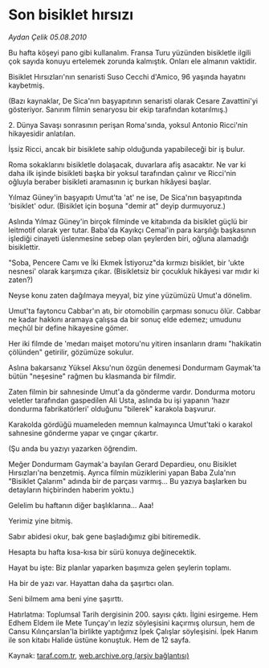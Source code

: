 # Son bisiklet hırsızı

*Aydan Çelik 05.08.2010*

<div class="yazi"><p>Bu hafta köşeyi pano gibi kullanalım. Fransa Turu yüzünden bisikletle ilgili çok sayıda konuyu ertelemek zorunda kalmıştık. Onları ele almanın vaktidir.</p>
<p>Bisiklet Hırsızları'nın senaristi Suso Cecchi d'Amico, 96 yaşında hayatını kaybetmiş.</p>
<p>(Bazı kaynaklar, De Sica'nın başyapıtının senaristi olarak Cesare Zavattini'yi gösteriyor. Sanırım filmin senaryosu bir ekip tarafından kotarılmış.)</p>
<p>2. Dünya Savaşı sonrasının perişan Roma'sında, yoksul Antonio Ricci'nin hikayesidir anlatılan.</p>
<p>İşsiz Ricci, ancak bir bisiklete sahip olduğunda yapabileceği bir iş bulur.</p>
<p>Roma sokaklarını bisikletle dolaşacak, duvarlara afiş asacaktır. Ne var ki daha ilk işinde bisikleti başka bir yoksul tarafından çalınır ve Ricci'nin oğluyla beraber bisikleti aramasının iç burkan hikâyesi başlar.</p>
<p>Yılmaz Güney'in başyapıtı Umut'ta 'at' ne ise, De Sica'nın başyapıtında 'bisiklet' odur. (Bisiklet için boşuna "demir at" deyip durmuyoruz.)</p>
<p>Aslında Yılmaz Güney'in birçok filminde ve kitabında da bisiklet güçlü bir leitmotif olarak yer tutar. Baba'da Kayıkçı Cemal'in para karşılığı başkasının işlediği cinayeti üslenmesine sebep olan şeylerden biri, oğluna alamadığı bisiklettir.</p>
<p>"Soba, Pencere Camı ve İki Ekmek İstiyoruz"da kırmızı bisiklet, bir 'ukte nesnesi' olarak karşımıza çıkar. (Bisikletsiz bir çocukluk hikâyesi var mıdır ki zaten?)</p>
<p>Neyse konu zaten dağılmaya meyyal, biz yine yüzümüzü Umut'a dönelim.</p>
<p>Umut'ta faytoncu Cabbar'ın atı, bir otomobilin çarpması sonucu ölür. Cabbar ne kadar hakkını aramaya çalışsa da bir sonuç elde edemez; umudunu meçhûl bir define hikayesine gömer.</p>
<p>Her iki filmde de 'medarı maişet motoru'nu yitiren insanların dramı "hakikatin çölünden" getirilir, gözümüze sokulur.</p>
<p>Aslına bakarsanız Yüksel Aksu'nun özgün denemesi Dondurmam Gaymak'ta bütün "neşesine" rağmen bu klasmanda bir filmdir.</p>
<p>Zaten filmin bir sahnesinde Umut'a da gönderme vardır. Dondurma motoru veletler tarafından gaspedilen Ali Usta, aslında bu işi yapanın 'hazır dondurma fabrikatörleri' olduğunu "bilerek" karakola başvurur.</p>
<p>Karakolda gördüğü muameleden memnun kalmayınca Umut'taki o karakol sahnesine gönderme yapar ve çıngar çıkartır.</p>
<p>(Şu anda bu yazıyı yazarken öğrendim.</p>
<p>Meğer Dondurmam Gaymak'a bayılan Gerard Depardieu, onu Bisiklet Hırsızları'na benzetmiş. Ayrıca filmin müziklerini yapan Baba Zula'nın "Bisiklet Çalarım" adında bir de parçası varmış... Bu yazıya başlarken bu detayların hiçbirinden haberim yoktu.)</p>
<p>Gelelim bu haftanın diğer başlıklarına... Aaa!</p>
<p>Yerimiz yine bitmiş.</p>
<p>Sabır abidesi okur, bak gene başladığımız gibi bitiremedik.</p>
<p>Hesapta bu hafta kısa-kısa bir sürü konuya değinecektik.</p>
<p>Hayat bu işte: Biz planlar yaparken başımıza gelen şeylerin toplamı.</p>
<p>Ha bir de yazı var. Hayattan daha da şaşırtıcı olan.</p>
<p>Seni bilmem ama beni yine şaşırttı.</p>
<p>Hatırlatma: Toplumsal Tarih dergisinin 200. sayısı çıktı. İlgini esirgeme. Hem Edhem Eldem ile Mete Tunçay'ın leziz söyleşisini kaçırmış olursun, hem de Cansu Kılınçarslan'la birlikte yaptığımız İpek Çalışlar söyleşisini. İpek Hanım ile son kitabı Halide üstüne konuştuk. Hem de 12 sayfa.</p></div>

Kaynak: [taraf.com.tr](http://www.taraf.com.tr:80/aydan-celik/makale-son-bisiklet-hirsizi.htm), [web.archive.org (arşiv bağlantısı)](http://web.archive.org/web/20100806183746/http://www.taraf.com.tr:80/aydan-celik/makale-son-bisiklet-hirsizi.htm)
